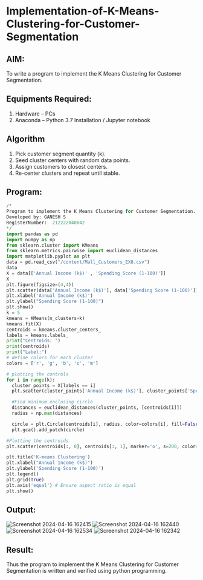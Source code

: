 # Implementation-of-K-Means-Clustering-for-Customer-Segmentation

## AIM:
To write a program to implement the K Means Clustering for Customer Segmentation.

## Equipments Required:
1. Hardware – PCs
2. Anaconda – Python 3.7 Installation / Jupyter notebook

## Algorithm

1. Pick customer segment quantity (k).
2. Seed cluster centers with random data points.
3. Assign customers to closest centers.
4. Re-center clusters and repeat until stable.

## Program:

```python
/*
Program to implement the K Means Clustering for Customer Segmentation.
Developed by: GANESH S
RegisterNumber:  212222040042
*/
import pandas as pd
import numpy as np
from sklearn.cluster import KMeans
from sklearn.metrics.pairwise import euclidean_distances
import matplotlib.pyplot as plt
data = pd.read_csv("/content/Mall_Customers_EX8.csv")
data
X = data[['Annual Income (k$)' , 'Spending Score (1-100)']]
X
plt.figure(figsize=(4,4))
plt.scatter(data['Annual Income (k$)'], data['Spending Score (1-100)'])
plt.xlabel('Annual Income (k$)')
plt.ylabel("Spending Score (1-100)")
plt.show()
k = 5
kmeans = KMeans(n_clusters=k)
kmeans.fit(X)
centroids = kmeans.cluster_centers_
labels = kmeans.labels_
print("Centroids: ")
print(centroids)
print("Label:")
# define colors for each cluster
colors = ['r', 'g', 'b', 'c', 'm']

# plotting the controls
for i in range(k):
  cluster_points = X[labels == i]
  plt.scatter(cluster_points['Annual Income (k$)'], cluster_points['Spending Score (1-100)'], color=colors[i], label=f'Cluster {i+1}')

  #Find minimum enclosing circle
  distances = euclidean_distances(cluster_points, [centroids[i]])
  radius = np.max(distances)

  circle = plt.Circle(centroids[i], radius, color=colors[i], fill=False)
  plt.gca().add_patch(circle)

#Plotting the centroids
plt.scatter(centroids[:, 0], centroids[:, 1], marker='o', s=200, color='k', label='Centroids')

plt.title('K-means Clustering')
plt.xlabel("Annual Income (k$)")
plt.ylabel('Spending Score (1-100)')
plt.legend()
plt.grid(True)
plt.axis('equal') # Ensure aspect ratio is equal
plt.show()
```

## Output:

![Screenshot 2024-04-16 162415](https://github.com/selva258963/Implementation-of-K-Means-Clustering-for-Customer-Segmentation/assets/121961701/a622f512-ccfe-49f7-b3c3-0a6b3b10cb36)
![Screenshot 2024-04-16 162440](https://github.com/selva258963/Implementation-of-K-Means-Clustering-for-Customer-Segmentation/assets/121961701/d3a36707-a0cb-484f-b33f-c0ec14c89672)
![Screenshot 2024-04-16 162534](https://github.com/selva258963/Implementation-of-K-Means-Clustering-for-Customer-Segmentation/assets/121961701/a140a91b-db0f-44bf-a320-05971826a733)
![Screenshot 2024-04-16 162342](https://github.com/selva258963/Implementation-of-K-Means-Clustering-for-Customer-Segmentation/assets/121961701/f76e32c3-b0fc-4b2f-ae20-28a34f92aada)


## Result:
Thus the program to implement the K Means Clustering for Customer Segmentation is written and verified using python programming.
